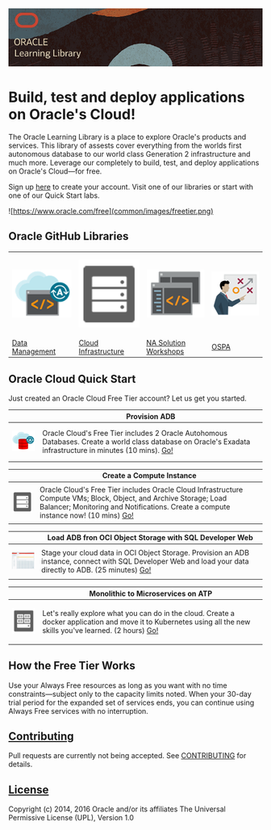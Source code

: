 ![](common/images/learning-library-title.png)
---
# Build, test and deploy applications on Oracle's Cloud! #
The Oracle Learning Library is a place to explore Oracle's products and services.   This library of assests cover everything from the worlds first autonomous database to our world class Generation 2 infrastructure and much more.  Leverage our completely to build, test, and deploy applications on Oracle's Cloud—for free. 

Sign up [here](https://oracle.com/free) to create your account. Visit one of our libraries or start with one of our Quick Start labs. 

![https://www.oracle.com/free](common/images/freetier.png)

## Oracle GitHub Libraries ## 
| | | ||
| ------------- | ------------- |------------- | ------------- |
| <p align="center"><a href=""><img src="common/images/adb.png" width="150" title="Data Management Library"></a></p>|<p align="center"><a href=""><img src="common/images/baremetal.png" width="150" title="OCI Library"></a></p>|<p align="center"><a href=""><img src="common/images/dev.png" width="150" title="North America Workshops"></a></p>|<p align="center"><a href=""><img src="common/images/teach.png" width="150" title="OSPA Library"></a></p>|
| [Data Management](data-management-library)|[Cloud Infrastructure](oci-library)| [NA Solution Workshops]()|[OSPA](ospa-library)|

## Oracle Cloud Quick Start ##

Just created an Oracle Cloud Free Tier account? Let us get you started.

|  | Provision ADB|
| ------------- | ------------- |
| <p align="center"><a href=""><img src="common/images/autonomousdb.png" width="130" title="Github Logo"></a></p>  | Oracle Cloud's Free Tier includes 2 Oracle Autohomous Databases.  Create a world class database on Oracle's Exadata infrastructure in minutes (10 mins).  [Go!](data-management-library/autonomous-database/ziplab) |


|  | Create a Compute Instance|
| ------------- | ------------- |
| <p align="center"><a href=""><img src="common/images/baremetal.png" width="150" title="Github Logo"></a></p> | Oracle Cloud's Free Tier includes Oracle Cloud Infrastructure Compute VMs; Block, Object, and Archive Storage; Load Balancer; Monitoring and Notifications.  Create a compute instance now! (10 mins) [Go!](data-management-library/autonomous-database/ziplab) |


|  | Load ADB fron OCI Object Storage with SQL Developer Web|
| ------------- | ------------- |
| <p align="center"><a href=""><img src="common/images/sql-dev-web.png" width="120" title="Github Logo"></a></p> | Stage your cloud data in OCI Object Storage.  Provision an ADB instance, connect with SQL Developer Web and load your data directly to ADB. (25 minutes) [Go!](data-management-library/autonomous-database/ziplab) |



|  | Monolithic to Microservices on ATP|
| ------------- | ------------- |
| <p align="center"><a href=""><img src="common/images/container.png" width="130" title="Github Logo"></a></p>| Let's really explore what you can do in the cloud.  Create a docker application and move it to Kubernetes using all the new skills you've learned. (2 hours) [Go!](data-management-library/autonomous-database/ziplab) |



## How the Free Tier Works ##
Use your Always Free resources as long as you want with no time constraints—subject only to the capacity limits noted. When your 30-day trial period for the expanded set of services ends, you can continue using Always Free services with no interruption.



## [Contributing](CONTRIBUTING.md)
Pull requests are currently not being accepted. See [CONTRIBUTING](CONTRIBUTING.md) for details.

## [License](LICENSE.md)
Copyright (c) 2014, 2016 Oracle and/or its affiliates
The Universal Permissive License (UPL), Version 1.0
